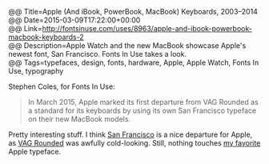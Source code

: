 @@ Title=Apple (And iBook, PowerBook, MacBook) Keyboards, 2003–2014  
@@ Date=2015-03-09T17:22:00+00:00  
@@ Link=http://fontsinuse.com/uses/8963/apple-and-ibook-powerbook-macbook-keyboards-2  
@@ Description=Apple Watch and the new MacBook showcase Apple's newest font, San Francisco. Fonts In Use takes a look.  
@@ Tags=typefaces, design, fonts, hardware, Apple, Apple Watch, Fonts In Use, typography  

Stephen Coles, for Fonts In Use:
>In March 2015, Apple marked its first departure from VAG Rounded as a standard for its keyboards by using its own San Francisco typeface on their new MacBook models.

Pretty interesting stuff. I think [San Francisco][fontsinuse] is a nice departure for Apple, as [VAG Rounded][fontsinuse 2] was awfully cold-looking. Still, nothing touches [my favorite][fontsinuse 3] Apple typeface.

[fontsinuse]: http://fontsinuse.com/typefaces/32460/san-francisco-2014
[fontsinuse 2]: http://fontsinuse.com/typefaces/4344/vag-rounded
[fontsinuse 3]: http://fontsinuse.com/uses/5817/macintosh-logo-and-badge